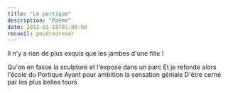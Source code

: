 ```yaml
---
title: "Le portique"
description: "Poème"
date: 2012-01-18T01:00:00
recueil: poudrearever
---
```


Il n'y a rien de plus exquis que les jambes d'une fille !

Qu'on en fasse la sculpture et l'expose dans un parc
Et je refonde alors l'école du Portique
Ayant pour ambition la sensation géniale
D'être cerné par les plus belles tours
